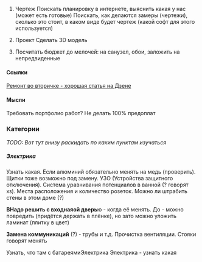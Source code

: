 1. Чертеж
Поискать планировку в интернете, выяснить какая у нас (может есть готовые)
Поискать, как делаются замеры (чертежи), сколько это стоит, в каком виде будет чертеж (какой софт для этого используется)


2. Проект
Сделать 3D модель 

3. Посчитать бюджет до мелочей: на санузел, обои, заложить на непредвиденные


#### Ссылки
[Ремонт во вторичке - хорошая статья на Дзене](https://dzen.ru/a/YtUhHMjlPkkPdeYp?ysclid=m2jcrbw88a864703529) 

#### Мысли
Требовать портфолио работ? Не делать 100% предоплат

### Категории
*TODO: Вот тут внизу раскидать по каким пунктам изучаться*

##### Электрика
Узнать какая. Если алюминий обязательно менять на медь (проверить). Щитки тоже возможно под замену. УЗО (Устройства защитного отключения). Система уравнивания потенциалов в ванной (? говорят хз). 
Места расположения и количество розеток. Можно ли штрабить стены в этом доме (?)

**ВНадо решить с входнаяой дверь**ю - когда её менять. До - можно повредить (придётся держать в плёнке), но зато можно уложить ламинат (плитку в цвет)

**Замена коммуникаций** (?) - трубы и т.д. Прочистка вентиляции. Стояки говорят менять

Узнать, что там с батареямиЭлектрика
Электрика - узнать какая